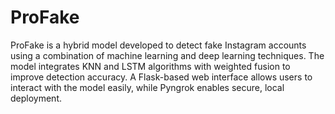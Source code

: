 # ProFake

ProFake is a hybrid model developed to detect fake Instagram accounts using a combination of machine learning and deep learning techniques. 
The model integrates KNN and LSTM algorithms with weighted fusion to improve detection accuracy. 
A Flask-based web interface allows users to interact with the model easily, while Pyngrok enables secure, local deployment.
